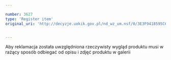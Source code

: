 ```yaml
---

number: 3627
type: 'Register item'
original_uri: 'http://decyzje.uokik.gov.pl/nd_wz_um.nsf/0/3E3F9418595C6F05C1257A61002EDDC3?OpenDocument'


---
```


Aby reklamacja została uwzględniona rzeczywisty wygląd produktu musi w rażący sposób odbiegać od opisu i zdjęć produktu w galerii
